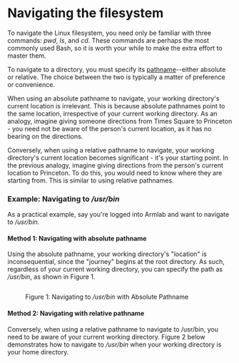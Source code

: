 # Navigating the filesystem

To navigate the Linux filesystem, you need only be familiar with three commands: _pwd_, _ls_, and _cd_. These commands are perhaps the most commonly used Bash, so it is worth your while to make the extra effort to master them.&#x20;

To navigate to a directory, you must specify its [pathname](../../linux/filesystem/pathnames.md)--either absolute or relative. The choice between the two is typically a matter of preference or convenience.&#x20;

When using an absolute pathname to navigate, your working directory's current location is irrelevant. This is because absolute pathnames point to the same location, irrespective of your current working directory. As an analogy, imagine giving someone directions from Times Square to Princeton - you need not be aware of the person's current location, as it has no bearing on the directions.&#x20;

Conversely, when using a relative pathname to navigate, your working directory's current location becomes significant - it's your starting point. In the previous analogy, imagine giving directions from the person's current location to Princeton. To do this, you would need to know where they are starting from. This is similar to using relative pathnames.

### Example: Navigating to _/usr/bin_&#x20;

As a practical example, say you're logged into Armlab and want to navigate to _/usr/bin._&#x20;

#### Method 1: Navigating with absolute pathname

Using the absolute pathname, your working directory's "location" is inconsequential, since the "journey" begins at the root directory. As such, regardless of your current working directory, you can specify the path as _/usr/bin_, as shown in Figure 1. &#x20;

<figure><img src="https://lh6.googleusercontent.com/fsuhMi2igXx5_uDBRqn13MQUrJi4ksQEh30Tdq7jU5n3nU3UeUPB1lQD2qJqX9DNqztHBgPh27yVLONYOe8Gxuub6Sc3diq8ix8xNczgqBvq_faelUp2N6ybmdcqWoWyEgqJc6YJXfFLkOpM7cabdr0" alt=""><figcaption><p>Figure 1: Navigating to <em>/usr/bin</em> with Absolute Pathname</p></figcaption></figure>

#### Method 2: Navigating with relative pathname

Conversely, when using a relative pathname to navigate to /usr/bin, you need to be aware of your current working directory. Figure 2 below demonstrates how to navigate to _/usr/bin_ when your working directory is your home directory.

<figure><img src="https://lh5.googleusercontent.com/FraWHki7SFmGbu8SBMKFuNxOKUKnujwUXhvGMeizYJB_CtG1Qcmh5lv-yeXghuSxeojlmpn1i-4pjrtnaBBQT20dXztNWHNvIreerEt0iZNMHNXtFhBifxYGM2G3Vn2NhKZK0yu8A_Gayw6J3SPAQ4Q" alt=""><figcaption></figcaption></figure>
